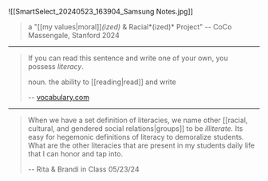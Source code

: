 ![[SmartSelect_20240523_163904_Samsung Notes.jpg]]

>a "[[my values|moral]]*(ized)* & Racial*(ized)* Project"
>-- CoCo Massengale, Stanford 2024
--- 
>If you can read this sentence and write one of your own, you possess _literacy_.
>
>noun. the ability to [[reading|read]] and write
>
>-- [vocabulary.com](https://www.vocabulary.com/dictionary/literacy#:~:text=Definitions%20of%20literacy,acquirement%2C%20acquisition%2C%20attainment%2C%20skill)
---
>When we have a set definition of literacies, we name other [[racial, cultural, and gendered social relations|groups]]  to be *illiterate.* Its easy for hegemonic definitions of literacy to demoralize students. What are the other literacies that are present in my students daily life that I can honor and tap into.
>
>-- Rita & Brandi in Class 05/23/24